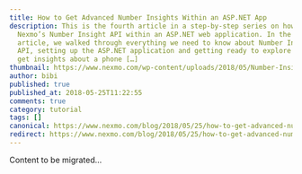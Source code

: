 ```yaml
---
title: How to Get Advanced Number Insights Within an ASP.NET App
description: This is the fourth article in a step-by-step series on how to use
  Nexmo’s Number Insight API within an ASP.NET web application. In the first
  article, we walked through everything we need to know about Number Insight
  API, setting up the ASP.NET application and getting ready to explore how to
  get insights about a phone […]
thumbnail: https://www.nexmo.com/wp-content/uploads/2018/05/Number-Insight-Nexmo-04.png
author: bibi
published: true
published_at: 2018-05-25T11:22:55
comments: true
category: tutorial
tags: []
canonical: https://www.nexmo.com/blog/2018/05/25/how-to-get-advanced-number-insights-within-an-asp-net-app-dr
redirect: https://www.nexmo.com/blog/2018/05/25/how-to-get-advanced-number-insights-within-an-asp-net-app-dr
---
```

Content to be migrated...
